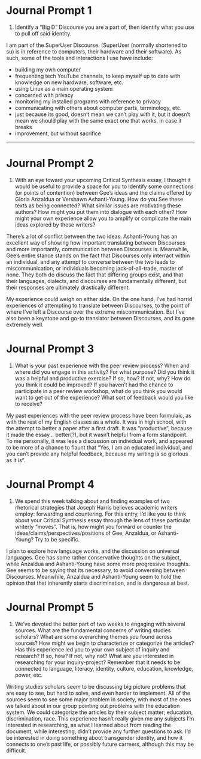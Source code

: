 # Journal Prompt 1

1. Identify a “Big D” Discourse you are a part of, then identify what you use to pull off said identity.

I am part of the SuperUser Discourse. (SuperUser (normally shortened to su) is in reference to computers, their hardware and their software). As such, some of the tools and interactions I use have include:

- building my own computer
- frequenting tech YouTube channels, to keep myself up to date with knowledge on new hardware, software, etc.
- using Linux as a main operating system
- concerned with privacy
- monitoring my installed programs with reference to privacy
- communicating with others about computer parts, terminology, etc.
- just because its good, doesn’t mean we can’t play with it, but it doesn’t mean we should play with the same exact one that works, in case it breaks
- improvement, but without sacrifice

---

# Journal Prompt 2

1. With an eye toward your upcoming Critical Synthesis essay, I thought it would be useful to provide a space for you to identify some connections (or points of contention) between Gee’s ideas and the claims offered by Gloria Anzaldua or Vershawn Ashanti-Young. How do you See these texts as being connected? What similar issues are motivating these authors? How might you put them into dialogue with each other? How might your own experience allow you to amplify or complicate the main ideas explored by these writers?

There’s a lot of conflict between the two ideas. Ashanti-Young has an excellent way of showing how important translating between Discourses and more importantly, communication between Discourses is. Meanwhile, Gee’s entire stance stands on the fact that Discourses only interract within an individual, and any attempt to converse between the two leads to miscommunication, or individuals becoming jack-of-all-trade, master of none. They both do discuss the fact that differing groups exist, and that their languages, dialects, and discourses are fundamentally different, but their responses are ultimately drastically different. 

My experience could weigh on either side. On the one hand, I’ve had horrid experiences of attempting to translate between Discourses, to the point of where I’ve left a Discourse over the extreme miscommunication. But I’ve also been a keystone and  go-to translator between Discourses, and its gone extremely well.

# Journal Prompt 3

1. What is your past experience with the peer review process? When and where did you engage in this activity? For what purpose? Did you think it was a helpful and productive exercise? If so, how? If not, why? How do you think it could be improved? If you haven’t had the chance to participate in a peer review workshop, what do you think you would want to get out of the experience? What sort of feedback would you like to receive?

My past experiences with the peer review process have been formulaic, as with the rest of my English classes as a whole. It was in high school, with the attempt to better a paper after a first draft. It was “productive”, because it made the essay… better(?), but it wasn’t helpful from a form standpoint. To me personally, it was less a discussion on individual work, and appeared to be more of a chance to flaunt that “Yes, I am an educated individual, and you can’t provide any helpful feedback, because my writing is so glorious as it is”. 

# Journal Prompt 4

1. We spend this week talking about and finding examples of two rhetorical strategies that Joseph Harris believes academic writers employ: forwarding and countering. For this entry, I’d like you to think about your Critical Synthesis essay through the lens of these particular writerly “moves”. That is, how might you forward or counter the ideas/claims/perspectives/positions of Gee, Anzaldua, or Ashanti-Young? Try to be specific.

I plan to explore how language works, and the discussion on universal languages. Gee has some rather conservative thoughts on the subject, while Anzaldua and Ashanti-Young have some more progressive thoughts. Gee seems to be saying that its necessary, to avoid conversing between Discourses. Meanwhile, Anzaldua and Ashanti-Young seem to hold the opinion that that inherently starts discrimination, and is dangerous at best.

# Journal Prompt 5

1. We’ve devoted the better part of two weeks to engaging with several sources. What are the fundamental concerns of writing studies scholars? What are some overarching themes you found across sources? How might we begin to characterize or categorize the articles? Has this experience led you to your own subject of inquiry and research? If so, how? If not, why not? What are you interested in researching for your inquiry-project? Remember that it needs to be connected to language, literacy, identity, culture, education, knowledge, power, etc.

Writing studies scholars seem to be discussing big picture problems that are easy to see, but hard to solve, and even harder to implement. All of the sources seem to see some major problem in society, with most of the ones we talked about in our group pointing out problems with the education system. We could categorize the articles by their subject matter; education, discrimination, race. This experience hasn’t really given me any subjects I’m interested in researching, as what I learned about from reading the document, while interesting, didn’t provide any further questions to ask. I’d be interested in doing something about transgender identity, and how it connects to one’s past life, or possibly future carreers, although this may be difficult.